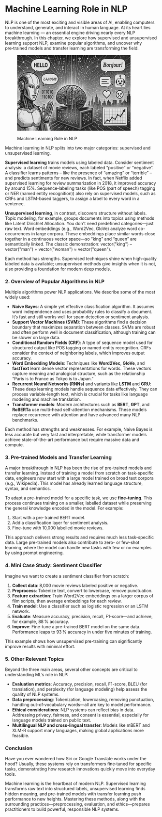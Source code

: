 # Machine Learning Role in NLP

NLP is one of the most exciting and visible areas of AI, enabling computers to understand, generate, and interact in human language. At its heart lies machine learning — an essential engine driving nearly every NLP breakthrough. In this chapter, we explore how supervised and unsupervised learning support NLP, examine popular algorithms, and uncover why pre‑trained models and transfer learning are transforming the field.

<div align="left"><figure><img src="../../.gitbook/assets/nlp-machine-learning-role-in-nlp-min.png" alt="" width="375"><figcaption><p>Machine Learning Role in NLP</p></figcaption></figure></div>

Machine learning in NLP splits into two major categories: supervised and unsupervised learning.

**Supervised learning** trains models using labeled data. Consider sentiment analysis: a dataset of movie reviews, each labeled “positive” or “negative”. A classifier learns patterns – like the presence of “amazing” or “terrible” – and predicts sentiments for new reviews. In fact, when Netflix added supervised learning for review summarization in 2018, it improved accuracy by around 15%. Sequence‑labeling tasks (like POS (part of speech) tagging or NER (named entity recognition)) also rely on supervised models, such as CRFs and LSTM-based taggers, to assign a label to every word in a sentence.

**Unsupervised learning**, in contrast, discovers structure without labels. Topic modeling, for example, groups documents into topics using methods like Latent Dirichlet Allocation. You don't need predefined categories—just raw text. Word embeddings (e.g., Word2Vec, GloVe) analyze word co-occurrences in large corpora. These embeddings place similar words close together in a continuous vector space—so “king” and “queen” are semantically linked. The classic demonstration: vector("king") – vector("man") + vector("woman") ≈ vector("queen").

Each method has strengths. Supervised techniques shine when high‑quality labeled data is available; unsupervised methods give insights when it is not, also providing a foundation for modern deep models.

### 2. Overview of Popular Algorithms in NLP

Multiple algorithms power NLP applications. We describe some of the most widely used:

* **Naive Bayes**: A simple yet effective classification algorithm. It assumes word independence and uses probability rules to classify a document. It’s fast and still works well for spam detection or sentiment analysis.
* **Support Vector Machines (SVM)**: These algorithms find a decision boundary that maximizes separation between classes. SVMs are robust and often perform well in document classification, although training can be slower on large data.
* **Conditional Random Fields (CRF)**: A type of sequence model used for structured output like POS tagging or named-entity recognition. CRFs consider the context of neighboring labels, which improves output accuracy.
* **Word Embedding Models**: Techniques like **Word2Vec**, **GloVe**, and **fastText** learn dense vector representations for words. These vectors capture meaning and analogical structure, such as the relationship “Paris is to France as Tokyo is to Japan.”
* **Recurrent Neural Networks (RNNs)** and variants like **LSTM** and **GRU**: These deep learning models handle sequence data effectively. They can process variable-length text, which is crucial for tasks like language modeling and machine translation.
* **Transformer models**: Modern architectures such as **BERT**, **GPT**, and **RoBERTa** use multi-head self-attention mechanisms. These models replace recurrence with attention and have advanced many NLP benchmarks.

Each method has strengths and weaknesses. For example, Naive Bayes is less accurate but very fast and interpretable, while transformer models achieve state-of-the-art performance but require massive data and compute.

### 3. Pre‑trained Models and Transfer Learning

A major breakthrough in NLP has been the rise of pre-trained models and transfer learning. Instead of training a model from scratch on task-specific data, engineers now start with a large model trained on broad text corpora (e.g., Wikipedia). This model has already learned language structure, syntax, and semantics.

To adapt a pre-trained model for a specific task, we use **fine-tuning**. This process continues training on a smaller, labelled dataset while preserving the general knowledge encoded in the model. For example:

1. Start with a pre-trained BERT model.
2. Add a classification layer for sentiment analysis.
3. Fine-tune with 10,000 labelled movie reviews.

This approach delivers strong results and requires much less task-specific data. Large pre-trained models also contribute to zero- or few-shot learning, where the model can handle new tasks with few or no examples by using prompt engineering.

### 4. Mini Case Study: Sentiment Classifier

Imagine we want to create a sentiment classifier from scratch:

1. **Collect data**: 8,000 movie reviews labeled positive or negative.
2. **Preprocess**: Tokenize text, convert to lowercase, remove punctuation.
3. **Feature extraction**: Train Word2Vec embeddings on a larger corpus of film scripts, then average embeddings for each review.
4. **Train model**: Use a classifier such as logistic regression or an LSTM network.
5. **Evaluate**: Measure accuracy, precision, recall, F1-score—and achieve, for example, 88 % accuracy.
6. **Improve**: Fine-tune a pre-trained BERT model on the same data. Performance leaps to 93 % accuracy in under five minutes of training.

This example shows how unsupervised pre-training can significantly improve results with minimal effort.

### 5. Other Relevant Topics

Beyond the three main areas, several other concepts are critical to understanding ML’s role in NLP:

* **Evaluation metrics**: Accuracy, precision, recall, F1-score, BLEU (for translation), and perplexity (for language modeling) help assess the quality of NLP systems.
* **Data preprocessing**: Tokenization, lowercasing, removing punctuation, handling out-of‑vocabulary words—all are key to model performance.
* **Ethical considerations**: NLP systems can reflect bias in data. Addressing privacy, fairness, and consent is essential, especially for language models trained on public text.
* **Multilingual NLP and cross-lingual transfer**: Models like mBERT and XLM-R support many languages, making global applications more feasible.

### Conclusion

Have you ever wondered how Siri or Google Translate works under the hood? Usually, these systems rely on transformers fine‑tuned for specific tasks, demonstrating how research innovations quickly move into everyday tools.

Machine learning is the heartbeat of modern NLP. Supervised learning transforms raw text into structured labels, unsupervised learning finds hidden meaning, and pre-trained models with transfer learning push performance to new heights. Mastering these methods, along with the surrounding practices—preprocessing, evaluation, and ethics—prepares practitioners to build powerful, responsible NLP systems.


